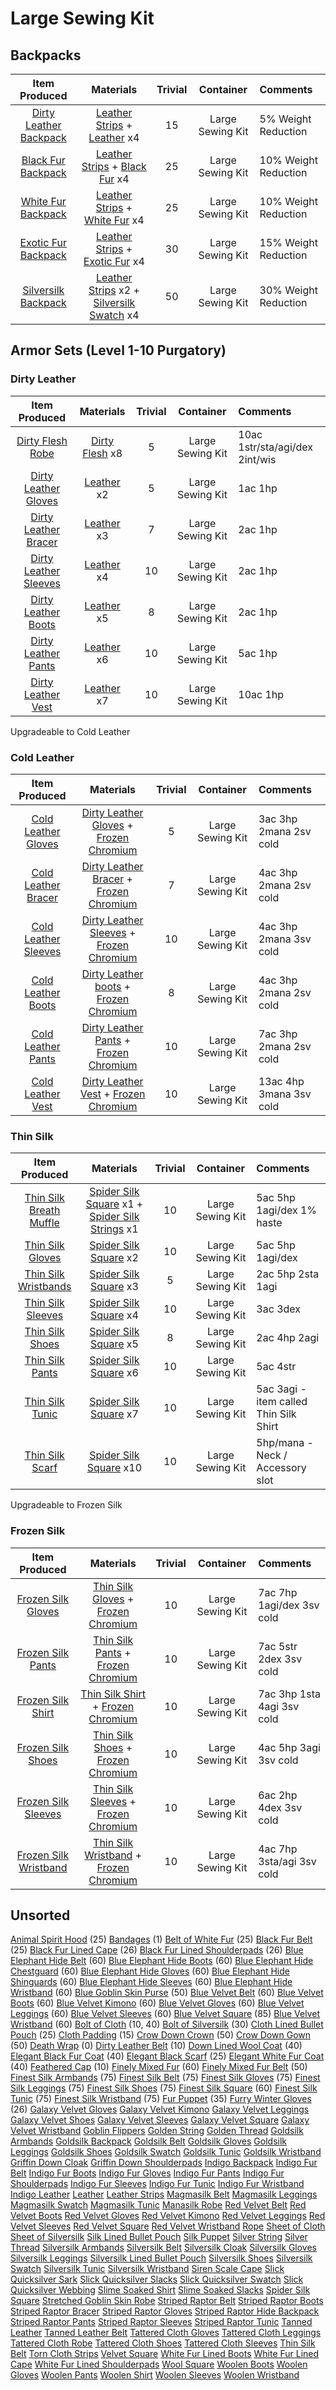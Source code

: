 <!-- TITLE: Tailoring -->
<!-- SUBTITLE: The hobby of choice for budding fashionistas -->

# Large Sewing Kit
## Backpacks
|Item Produced|Materials|Trivial|Container|Comments|
|:---:|:-----:|:----:|:----:|:---|
|[Dirty Leather Backpack](dirty-leather-backpack)|[Leather Strips](leather-strips) + [Leather](leather) x4|15|Large Sewing Kit|5% Weight Reduction|
|[Black Fur Backpack](black-fur-backpack)|[Leather Strips](leather-strips) + [Black Fur](black-fur) x4|25|Large Sewing Kit| 10% Weight Reduction|
|[White Fur Backpack](white-fur-backpack)|[Leather Strips](leather-strips) + [White Fur](white-fur) x4|25|	Large Sewing Kit| 10% Weight Reduction|
|[Exotic Fur Backpack](exotic-fur-backpack)|[Leather Strips](leather-strips) + [Exotic Fur](exotic-fur) x4|30|	Large Sewing Kit| 15% Weight Reduction|
|[Silversilk Backpack](silversilk-backpack)|[Leather Strips](leather-strips) x2 + [Silversilk Swatch](silversilk-swatch) x4|50|Large Sewing Kit| 30% Weight Reduction|

## Armor Sets (Level 1-10 Purgatory)
### Dirty Leather

|Item Produced|Materials|Trivial|Container|Comments|
|:---:|:-----:|:----:|:----:|:---|
|[Dirty Flesh Robe](dirty-flesh-robe)|[Dirty Flesh](dirty-flesh) x8	|5|	Large Sewing Kit| 10ac 1str/sta/agi/dex 2int/wis|
|[Dirty Leather Gloves](dirty-leather-gloves)|[Leather](leather) x2	|5|	Large Sewing Kit| 1ac 1hp|
|[Dirty Leather Bracer](dirty-leather-bracer)|[Leather](leather) x3	|7|	Large Sewing Kit| 2ac 1hp|
|[Dirty Leather Sleeves](dirty-leather-sleeves)|[Leather](leather) x4	|10|	Large Sewing Kit| 2ac 1hp|
|[Dirty Leather Boots](dirty-leather-boots)|[Leather](leather) x5	|8|	Large Sewing Kit| 2ac 1hp|
|[Dirty Leather Pants](dirty-leather-pants)|[Leather](leather) x6	|10|	Large Sewing Kit| 5ac 1hp|
|[Dirty Leather Vest](dirty-leather-vest)|[Leather](leather) x7	|10|	Large Sewing Kit| 10ac 1hp|

Upgradeable to Cold Leather
### Cold Leather
|Item Produced|Materials|Trivial|Container|Comments|
|:---:|:-----:|:----:|:----:|:---|
|[Cold Leather Gloves](cold-leather-gloves)|[Dirty Leather Gloves](dirty-leather-gloves) + [Frozen Chromium](frozen-chromium)|5|	Large Sewing Kit| 3ac 3hp 2mana 2sv cold|
|[Cold Leather Bracer](cold-leather-bracer)|[Dirty Leather Bracer](dirty-leather-bracer) + [Frozen Chromium](frozen-chromium)	|7|	Large Sewing Kit| 4ac 3hp 2mana 2sv cold|
|[Cold Leather Sleeves](cold-leather-sleeves)|[Dirty Leather Sleeves](dirty-leather-sleeves) + [Frozen Chromium](frozen-chromium)	|10|	Large Sewing Kit| 4ac 3hp 2mana 3sv cold|
|[Cold Leather Boots](cold-leather-boots)|[Dirty Leather boots](dirty-leather-boots) + [Frozen Chromium](frozen-chromium)	|8|	Large Sewing Kit| 4ac 3hp 2mana 2sv cold|
|[Cold Leather Pants](cold-leather-pants)|[Dirty Leather Pants](dirty-leather-pants) + [Frozen Chromium](frozen-chromium)	|10|	Large Sewing Kit| 7ac 3hp 2mana 2sv cold|
|[Cold Leather Vest](cold-leather-vest)|[Dirty Leather Vest](dirty-leather-vest) + [Frozen Chromium](frozen-chromium)	|10|	Large Sewing Kit| 13ac 4hp 3mana 3sv cold|
### Thin Silk
|Item Produced|Materials|Trivial|Container|Comments|
|:---:|:-----:|:----:|:----:|:---|
|[Thin Silk Breath Muffle](thin-silk-breath-muffle)|[Spider Silk Square](spider-silk-square) x1 + [Spider Silk Strings](spider-silk-strings) x1|10| Large Sewing Kit|5ac 5hp 1agi/dex 1% haste|
|[Thin Silk Gloves](thin-silk-gloves)|[Spider Silk Square](spider-silk-square) x2|10| Large Sewing Kit|5ac 5hp 1agi/dex|
|[Thin Silk Wristbands](thin-silk-wristbands)|[Spider Silk Square](spider-silk-square) x3|5| Large Sewing Kit|2ac 5hp 2sta 1agi|
|[Thin Silk Sleeves](thin-silk-sleeves)|[Spider Silk Square](spider-silk-square) x4|10| Large Sewing Kit|3ac 3dex|
|[Thin Silk Shoes](thin-silk-shoes)|[Spider Silk Square](spider-silk-square) x5|8| Large Sewing Kit|2ac 4hp 2agi|
|[Thin Silk Pants](thin-silk-pants)|[Spider Silk Square](spider-silk-square) x6|10| Large Sewing Kit|5ac 4str|
|[Thin Silk Tunic](thin-silk-tunic)|[Spider Silk Square](spider-silk-square) x7|10| Large Sewing Kit|5ac 3agi - item called Thin Silk Shirt|
|[Thin Silk Scarf](thin-silk-scarf)|[Spider Silk Square](spider-silk-square) x10|10| Large Sewing Kit|5hp/mana - Neck / Accessory slot|

Upgradeable to Frozen Silk

### Frozen Silk
|Item Produced|Materials|Trivial|Container|Comments|
|:---:|:-----:|:----:|:----:|:---|
|[Frozen Silk Gloves](frozen-silk-gloves)|[Thin Silk Gloves](thin-silk-gloves) + [Frozen Chromium](frozen-chromium)|10| Large Sewing Kit|7ac 7hp 1agi/dex 3sv cold|
|[Frozen Silk Pants](frozen-silk-pants)|[Thin Silk Pants](thin-silk-pants) + [Frozen Chromium](frozen-chromium)|10| Large Sewing Kit|7ac 5str 2dex 3sv cold|
|[Frozen Silk Shirt](frozen-silk-shirt)|[Thin Silk Shirt](thin-silk-shirt) + [Frozen Chromium](frozen-chromium)|10| Large Sewing Kit|7ac 3hp 1sta 4agi 3sv cold|
|[Frozen Silk Shoes](frozen-silk-shoes)|[Thin Silk Shoes](thin-silk-shoes) + [Frozen Chromium](frozen-chromium)|10| Large Sewing Kit|4ac 5hp 3agi 3sv cold|
|[Frozen Silk Sleeves](frozen-silk-sleeves)|[Thin Silk Sleeves](thin-silk-sleeves) + [Frozen Chromium](frozen-chromium)|10| Large Sewing Kit|6ac 2hp 4dex 3sv cold|
|[Frozen Silk Wristband](frozen-silk-wristband)|[Thin Silk Wristband](thin-silk-wristband) + [Frozen Chromium](frozen-chromium)|10| Large Sewing Kit|4ac 7hp 3sta/agi 3sv cold|
## Unsorted
[Animal Spirit Hood](animal-spirit-hood) (25)
[Bandages](bandages) (1)
[Belt of White Fur](belt-of-white-fur) (25)
[Black Fur Belt](black-fur-belt) (25)
[Black Fur Lined Cape](black-fur-lined-cape) (26)
[Black Fur Lined Shoulderpads](black-fur-lined-shoulderpads) (26)
[Blue Elephant Hide Belt](blue-elephant-hide-belt) (60)
[Blue Elephant Hide Boots](blue-elephant-hide-boots) (60)
[Blue Elephant Hide Chestguard](blue-elephant-hide-chestguard) (60)
[Blue Elephant Hide Gloves](blue-elephant-hide-gloves) (60)
[Blue Elephant Hide Shinguards](blue-elephant-hide-shinguards) (60)
[Blue Elephant Hide Sleeves](blue-elephant-hide-sleeves) (60)
[Blue Elephant Hide Wristband](blue-elephant-hide-wristband) (60)
[Blue Goblin Skin Purse](blue-goblin-skin-purse) (50)
[Blue Velvet Belt](blue-velvet-belt) (60)
[Blue Velvet Boots](blue-velvet-boots) (60)
[Blue Velvet Kimono](blue-velvet-kimono) (60)
[Blue Velvet Gloves](blue-velvet-gloves) (60)
[Blue Velvet Leggings](blue-velvet-leggings) (60)
[Blue Velvet Sleeves](blue-velvet-sleeves) (60)
[Blue Velvet Square](blue-velvet-square) (85)
[Blue Velvet Wristband](blue-velvet-wristband) (60)
[Bolt of Cloth](bolt-of-cloth) (10, 40)
[Bolt of Silversilk](bolt-of-silversilk) (30)
[Cloth Lined Bullet Pouch](cloth-lined-bullet-pouch) (25)
[Cloth Padding](cloth-padding) (15)
[Crow Down Crown](crow-down-crown) (50)
[Crow Down Gown](crow-down-gown) (50)
[Death Wrap](death-wrap) (0)
[Dirty Leather Belt](dirty-leather-belt) (10)
[Down Lined Wool Coat](down-lined-wool-coat) (40)
[Elegant Black Fur Coat](elegant-black-fur-coat) (40)
[Elegant Black Scarf](elegant-black-scarf) (25)
[Elegant White Fur Coat](elegant-white-fur-coat) (40)
[Feathered Cap](feathered-cap) (10)
[Finely Mixed Fur](finely-mixed-fur) (60)
[Finely Mixed Fur Belt](finely-mixed-fur-belt) (50)
[Finest Silk Armbands](finest-silk-armbands) (75)
[Finest Silk Belt](finest-silk-belt) (75)
[Finest Silk Gloves](finest-silk-gloves) (75)
[Finest Silk Leggings](finest-silk-leggings) (75)
[Finest Silk Shoes](finest-silk-shoes) (75)
[Finest Silk Square](finest-silk-square) (60)
[Finest Silk Tunic](finest-silk-tunic) (75)
[Finest Silk Wristband](finest-silk-wristband) (75)
[Fur Puppet](fur-puppet) (35)
[Furry Winter Gloves](furry-winter-gloves) (26)
[Galaxy Velvet Gloves](galaxy-velvet-gloves)
[Galaxy Velvet Kimono](galaxy-velvet-kimono)
[Galaxy Velvet Leggings](galaxy-velvet-leggings)
[Galaxy Velvet Shoes](galaxy-velvet-shoes)
[Galaxy Velvet Sleeves](galaxy-velvet-sleeves)
[Galaxy Velvet Square](galaxy-velvet-square)
[Galaxy Velvet Wristband](galaxy-velvet-wristband)
[Goblin Flippers](goblin-flippers)
[Golden String](golden-string)
[Golden Thread](golden-thread)
[Goldsilk Armbands](goldsilk-armbands)
[Goldsilk Backpack](goldsilk-backpack)
[Goldsilk Belt](goldsilk-belt)
[Goldsilk Gloves](goldsilk-gloves)
[Goldsilk Leggings](goldsilk-leggings)
[Goldsilk Shoes](goldsilk-shoes)
[Goldsilk Swatch](goldsilk-swatch)
[Goldsilk Tunic](goldsilk-tunic)
[Goldsilk Wristband](goldsilk-wristband)
[Griffin Down Cloak](griffin-down-cloak)
[Griffin Down Shoulderpads](griffin-down-shoulderpads)
[Indigo Backpack](indigo-backpack)
[Indigo Fur Belt](indigo-fur-belt)
[Indigo Fur Boots](indigo-fur-boots)
[Indigo Fur Gloves](indigo-fur-gloves)
[Indigo Fur Pants](indigo-fur-pants)
[Indigo Fur Shoulderpads](indigo-fur-shoulderpads)
[Indigo Fur Sleeves](indigo-fur-sleeves)
[Indigo Fur Tunic](indigo-fur-tunic)
[Indigo Fur Wristband](indigo-fur-wristband)
[Indigo Leather](indigo-leather)
[Leather](leather)
[Leather Strips](leather-strips)
[Magmasilk Belt](magmasilk-belt)
[Magmasilk Leggings](magmasilk-leggings)
[Magmasilk Swatch](magmasilk-swatch)
[Magmasilk Tunic](magmasilk-tunic)
[Manasilk Robe](manasilk-robe)
[Red Velvet Belt](red-velvet-belt)
[Red Velvet Boots](red-velvet-boots)
[Red Velvet Gloves](red-velvet-gloves)
[Red Velvet Kimono](red-velvet-kimono)
[Red Velvet Leggings](red-velvet-leggings)
[Red Velvet Sleeves](red-velvet-sleeves)
[Red Velvet Square](red-velvet-square)
[Red Velvet Wristband](red-velvet-wristband)
[Rope](rope)
[Sheet of Cloth](sheet-of-cloth)
[Sheet of Silversilk](sheet-of-silversilk)
[Silk Lined Bullet Pouch](silk-lined-bullet-pouch)
[Silk Puppet](silk-puppet)
[Silver String](silver-string)
[Silver Thread](silver-thread)
[Silversilk Armbands](silversilk-armbands)
[Silversilk Belt](silversilk-belt)
[Silversilk Cloak](silversilk-cloak)
[Silversilk Gloves](silversilk-gloves)
[Silversilk Leggings](silversilk-leggings)
[Silversilk Lined Bullet Pouch](silversilk-lined-bullet-pouch)
[Silversilk Shoes](silversilk-shoes)
[Silversilk Swatch](silversilk-swatch)
[Silversilk Tunic](silversilk-tunic)
[Silversilk Wristband](silversilk-wristband)
[Siren Scale Cape](siren-scale-cape)
[Slick Quicksilver Sark](slick-quicksilver-sark)
[Slick Quicksilver Slacks](slick-quicksilver-slacks)
[Slick Quicksilver Swatch](slick-quicksilver-swatch)
[Slick Quicksilver Webbing](slick-quicksilver-webbing)
[Slime Soaked Shirt](slime-soaked-shirt)
[Slime Soaked Slacks](slime-soaked-slacks)
[Spider Silk Square](spider-silk-square)
[Stretched Goblin Skin Robe](stretched-goblin-skin-robe)
[Striped Raptor Belt](striped-raptor-belt)
[Striped Raptor Boots](striped-raptor-boots)
[Striped Raptor Bracer](striped-raptor-bracer)
[Striped Raptor Gloves](striped-raptor-gloves)
[Striped Raptor Hide Backpack](striped-raptor-hide-backpack)
[Striped Raptor Pants](striped-raptor-pants)
[Striped Raptor Sleeves](striped-raptor-sleeves)
[Striped Raptor Tunic](striped-raptor-tunic)
[Tanned Leather](tanned-leather)
[Tanned Leather Belt](tanned-leather-belt)
[Tattered Cloth Gloves](tattered-cloth-gloves)
[Tattered Cloth Leggings](tattered-cloth-leggings)
[Tattered Cloth Robe](tattered-cloth-robe)
[Tattered Cloth Shoes](tattered-cloth-shoes)
[Tattered Cloth Sleeves](tattered-cloth-sleeves)
[Thin Silk Belt](thin-silk-belt)
[Torn Cloth Strips](torn-cloth-strips)
[Velvet Square](velvet-square)
[White Fur Lined Boots](white-fur-lined-boots)
[White Fur Lined Cape](white-fur-lined-cape)
[White Fur Lined Shoulderpads](white-fur-lined-shoulderpads)
[Wool Square](wool-square)
[Woolen Boots](woolen-boots)
[Woolen Gloves](woolen-gloves)
[Woolen Pants](woolen-pants)
[Woolen Shirt](woolen-shirt)
[Woolen Sleeves](woolen-sleeves)
[Woolen Wristband](woolen-wristband)
